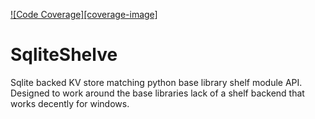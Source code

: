 [![Code Coverage][coverage-image]][coverage-url]


# SqliteShelve
Sqlite backed KV store matching python base library shelf module API.
Designed to work around the base libraries lack of a shelf backend that works decently for windows.

[coverage-url]: https://codecov.io/gh/ian-andrich/SqliteShelve